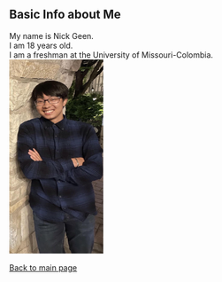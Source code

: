 ## Basic Info about Me

My name is Nick Geen.   
I am 18 years old.  
I am a freshman at the University of Missouri-Colombia.  
  <img src="https://github.com/NorkGorn/NorkGorn/blob/main/NICK.jpg?raw=true" width="170" height="350">




[Back to main page](https://github.com/NorkGorn/NorkGorn.git)
